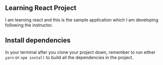 ## Learning React Project   
I am learning react and this is the sample application which I am developing following the instructor.


## Install dependencies

In your terminal after you clone your project down, remember to run either `yarn` or `npm install` to build all the dependencies in the project.
